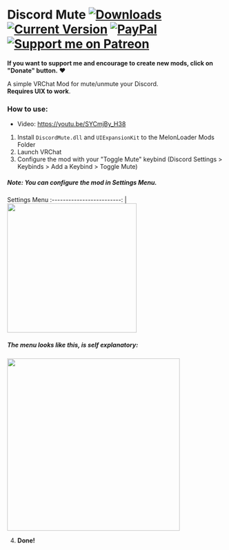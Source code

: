 # Discord Mute [![Downloads](https://img.shields.io/github/downloads/Rafacasari/DiscordMute/total?color=blue)](https://github.com/Rafacasari/DiscordMute/releases/latest) [![Current Version](https://img.shields.io/github/v/release/rafacasari/DiscordMute?color=gren&label=version)](https://github.com/Rafacasari/DiscordMute/releases/latest) [![PayPal](https://img.shields.io/static/v1?label=&message=Donate&color=white&logo=paypal)](https://www.paypal.com/donate?hosted_button_id=EGA5V9WLQWHJS) [![Support me on Patreon](https://img.shields.io/endpoint.svg?url=https%3A%2F%2Fshieldsio-patreon.vercel.app%2Fapi%3Fusername%3Drafacasari%26type%3Dpatrons&style=flat)](https://patreon.com/rafacasari)
**If you want to support me and encourage to create new mods, click on "Donate" button.** ❤  

 A simple VRChat Mod for mute/unmute your Discord.  
 **Requires UIX to work**.

### How to use:
- Video: https://youtu.be/SYCmjBy_H38

1. Install `DiscordMute.dll` and `UIExpansionKit` to the MelonLoader Mods Folder
2. Launch VRChat
3. Configure the mod with your "Toggle Mute" keybind (Discord Settings > Keybinds > Add a Keybind > Toggle Mute)
##### Note: You can configure the mod in Settings Menu.

  Settings Menu
:-------------------------:
|  <img src="https://i.imgur.com/htAIxjC.png" width=300>

##### The menu looks like this, is self explanatory:
<img src="https://i.imgur.com/wKOnS1n.png" width=400>

4. **Done!**
